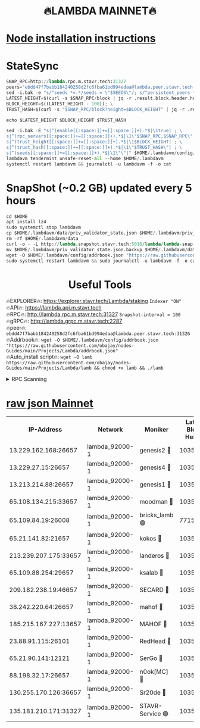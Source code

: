 <h1 align="center"> 🔥LAMBDA MAINNET🔥</h1>


[Node installation instructions](https://github.com/obajay/nodes-Guides/tree/main/Projects/Lambda)
=


# StateSync
```python
SNAP_RPC=http://lambda.rpc.m.stavr.tech:31327
peers="ebdd47f7babb184240258d2fc6fba61bd994edaa@lambda.peer.stavr.tech:31326" 
sed -i.bak -e "s/^seeds *=.*/seeds = \"$SEEDS\"/; s/^persistent_peers *=.*/persistent_peers = \"$PEERS\"/" $HOME/.lambdavm/config/config.toml
LATEST_HEIGHT=$(curl -s $SNAP_RPC/block | jq -r .result.block.header.height); \
BLOCK_HEIGHT=$((LATEST_HEIGHT - 100)); \
TRUST_HASH=$(curl -s "$SNAP_RPC/block?height=$BLOCK_HEIGHT" | jq -r .result.block_id.hash)

echo $LATEST_HEIGHT $BLOCK_HEIGHT $TRUST_HASH

sed -i.bak -E "s|^(enable[[:space:]]+=[[:space:]]+).*$|\1true| ; \
s|^(rpc_servers[[:space:]]+=[[:space:]]+).*$|\1\"$SNAP_RPC,$SNAP_RPC\"| ; \
s|^(trust_height[[:space:]]+=[[:space:]]+).*$|\1$BLOCK_HEIGHT| ; \
s|^(trust_hash[[:space:]]+=[[:space:]]+).*$|\1\"$TRUST_HASH\"| ; \
s|^(seeds[[:space:]]+=[[:space:]]+).*$|\1\"\"|" $HOME/.lambdavm/config/config.toml
lambdavm tendermint unsafe-reset-all --home $HOME/.lambdavm
systemctl restart lambdavm && journalctl -u lambdavm -f -o cat

```
# SnapShot (~0.2 GB) updated every 5 hours
```python
cd $HOME
apt install lz4
sudo systemctl stop lambdavm
cp $HOME/.lambdavm/data/priv_validator_state.json $HOME/.lambdavm/priv_validator_state.json.backup
rm -rf $HOME/.lambdavm/data
curl -o - -L http://lambda.snapshot.stavr.tech:5016/lambda/lambda-snap.tar.lz4 | lz4 -c -d - | tar -x -C $HOME/.lambdavm --strip-components 2
mv $HOME/.lambdavm/priv_validator_state.json.backup $HOME/.lambdavm/data/priv_validator_state.json
wget -O $HOME/.lambdavm/config/addrbook.json "https://raw.githubusercontent.com/obajay/nodes-Guides/main/Projects/Lambda/addrbook.json"
sudo systemctl restart lambdavm && sudo journalctl -u lambdavm -f -o cat
```
 <h1 align="center"> Useful Tools</h1>

🔥EXPLORER🔥:      https://explorer.stavr.tech/Lambda/staking	        `Indexer "ON"` \
🔥API🔥: 			 		 https://lambda.api.m.stavr.tech \
🔥RPC🔥:           http://lambda.rpc.m.stavr.tech:31327	              `Snapshot-interval = 100` \
🔥gRPC🔥:          http://lambda.grpc.m.stavr.tech:2287 \
🔥peer🔥:					 `ebdd47f7babb184240258d2fc6fba61bd994edaa@lambda.peer.stavr.tech:31326` \
🔥Addrbook🔥:    ```wget -O $HOME/.lambdavm/config/addrbook.json "https://raw.githubusercontent.com/obajay/nodes-Guides/main/Projects/Lambda/addrbook.json"``` \
🔥Auto_install script🔥: ```wget -O lamb https://raw.githubusercontent.com/obajay/nodes-Guides/main/Projects/Lambda/lamb && chmod +x lamb && ./lamb```


<details>
<summary>RPC Scanning</summary>

<h2 align="center"> We scan nodes in real time every 4 hours. And we provide the final result of RPC endpoints.
We cannot influence the operation of these nodes in any way. </h2>


```python
If Voting Power is higher than 0 --> then the Node is a validator of the network and may be subject to attack and be a potential threat to the chain.
```
```python
We marked such validators with a red symbol
```

</details>

[raw json Mainnet](https://rpc-check.lambm.stavr.tech/lambm/rpc-lambm-result.json)
=


<table><tr><th>IP-Address</th><th>Network</th><th>Moniker</th><th>Latest Block Height</th><th>Earliest Block Height</th><th>Catching Up</th><th>Voting Power</th><th>Scan Time</th></tr><tr><td>13.229.162.168:26657</td><td>lambda_92000-1</td><td>genesis2 🔴</td><td>10358397</td><td>1</td><td>False</td><td>16607038</td><td>2023-12-05T04:48:10.194654394UTC</td></tr><tr><td>13.229.27.15:26657</td><td>lambda_92000-1</td><td>genesis4 🔴</td><td>10358398</td><td>1</td><td>False</td><td>9887611</td><td>2023-12-05T04:48:13.197806813UTC</td></tr><tr><td>13.213.214.88:26657</td><td>lambda_92000-1</td><td>genesis1 🔴</td><td>10358398</td><td>1</td><td>False</td><td>107835</td><td>2023-12-05T04:48:14.476029008UTC</td></tr><tr><td>65.108.134.215:33657</td><td>lambda_92000-1</td><td>moodman 🔴</td><td>10358400</td><td>632001</td><td>False</td><td>1070005</td><td>2023-12-05T04:48:19.759395576UTC</td></tr><tr><td>65.109.84.19:26008</td><td>lambda_92000-1</td><td>bricks_lamb 🟢</td><td>7715743</td><td>7581001</td><td>False</td><td>0</td><td>2023-12-05T04:48:24.233406620UTC</td></tr><tr><td>65.21.141.82:21657</td><td>lambda_92000-1</td><td>kokos 🔴</td><td>10358399</td><td>7716001</td><td>False</td><td>546765</td><td>2023-12-05T04:48:16.885637693UTC</td></tr><tr><td>213.239.207.175:33657</td><td>lambda_92000-1</td><td>landeros 🔴</td><td>10358396</td><td>8136001</td><td>False</td><td>935554</td><td>2023-12-05T04:48:04.201703885UTC</td></tr><tr><td>65.109.88.254:29657</td><td>lambda_92000-1</td><td>ksalab 🔴</td><td>10358400</td><td>8715001</td><td>False</td><td>501386</td><td>2023-12-05T04:48:20.442057280UTC</td></tr><tr><td>209.182.238.19:46657</td><td>lambda_92000-1</td><td>SECARD 🔴</td><td>10358396</td><td>9443001</td><td>False</td><td>2092101</td><td>2023-12-05T04:48:09.235210752UTC</td></tr><tr><td>38.242.220.64:26657</td><td>lambda_92000-1</td><td>mahof 🔴</td><td>10358395</td><td>10131001</td><td>False</td><td>770350</td><td>2023-12-05T04:47:59.526003373UTC</td></tr><tr><td>185.215.167.227:13657</td><td>lambda_92000-1</td><td>MAHOF 🔴</td><td>10358398</td><td>10134001</td><td>False</td><td>2051510</td><td>2023-12-05T04:48:13.501894933UTC</td></tr><tr><td>23.88.91.115:26101</td><td>lambda_92000-1</td><td>RedHead 🔴</td><td>10358396</td><td>10258396</td><td>False</td><td>553202</td><td>2023-12-05T04:48:04.855564190UTC</td></tr><tr><td>65.21.90.141:12121</td><td>lambda_92000-1</td><td>SerGo 🔴</td><td>10358400</td><td>10258400</td><td>False</td><td>10521560</td><td>2023-12-05T04:48:20.771334679UTC</td></tr><tr><td>88.198.32.17:26657</td><td>lambda_92000-1</td><td>n0ok[MC] 🔴</td><td>10358401</td><td>10258401</td><td>False</td><td>1578630</td><td>2023-12-05T04:48:23.883956852UTC</td></tr><tr><td>130.255.170.126:36657</td><td>lambda_92000-1</td><td>Sr20de 🔴</td><td>10358396</td><td>10353001</td><td>False</td><td>670976</td><td>2023-12-05T04:48:04.619154955UTC</td></tr><tr><td>135.181.210.171:31327</td><td>lambda_92000-1</td><td>STAVR-Service 🟢</td><td>10358400</td><td>10357001</td><td>False</td><td>0</td><td>2023-12-05T04:48:19.356285105UTC</td></tr></table>
